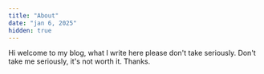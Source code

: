 ```yaml
---
title: "About"
date: "jan 6, 2025"
hidden: true
---
```


Hi welcome to my blog, what I write here please don't take seriously. Don't take me seriously, it's not worth it. Thanks.
